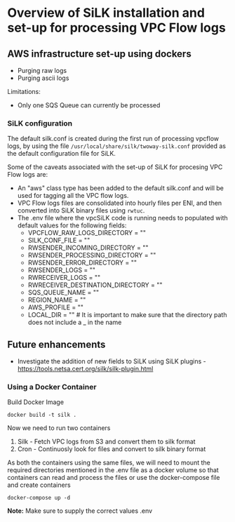 # Overview of SiLK installation and set-up for processing VPC Flow logs

## AWS infrastructure set-up using dockers
* Purging raw logs
* Purging ascii logs 

Limitations: 
* Only one SQS Queue can currently be processed

### SiLK configuration
The default silk.conf is created during the first run of processing vpcflow logs, by using the file `/usr/local/share/silk/twoway-silk.conf` provided as the default configuration file for SiLK. 

Some of the caveats associated with the set-up of SiLK for procesing VPC Flow logs are:
* An "aws" class type has been added to the default silk.conf and will be used for tagging all the VPC flow logs. 
* VPC Flow logs files are consolidated into hourly files per ENI, and then converted into SiLK binary files using `rwtuc`.
* The .env file where the vpcSiLK code is running needs to populated with default values for the following fields:
    * VPCFLOW_RAW_LOGS_DIRECTORY = ""
    * SILK_CONF_FILE = ""
    * RWSENDER_INCOMING_DIRECTORY = ""
    * RWSENDER_PROCESSING_DIRECTORY = ""
    * RWSENDER_ERROR_DIRECTORY = ""
    * RWSENDER_LOGS = ""
    * RWRECEIVER_LOGS = ""
    * RWRECEIVER_DESTINATION_DIRECTORY = ""
    * SQS_QUEUE_NAME = ""
    * REGION_NAME = ""
    * AWS_PROFILE = ""
    * LOCAL_DIR = "" # It is important to make sure that the directory path does not include a _ in the name

## Future enhancements
* Investigate the addition of new fields to SiLK using SiLK plugins - https://tools.netsa.cert.org/silk/silk-plugin.html

### Using a Docker Container

Build Docker Image

`docker build -t silk .`

Now we need to run two containers 
1. Silk - Fetch VPC logs from S3 and convert them to silk format
2. Cron - Continuosly look for files and convert to silk binary format 

As both the containers using the same files, we will need to mount the required directories mentioned in the .env file as a docker volume so that containers can read and process the files or use the docker-compose file and create containers 

`docker-compose up -d`

**Note:** Make sure to supply the correct values .env 